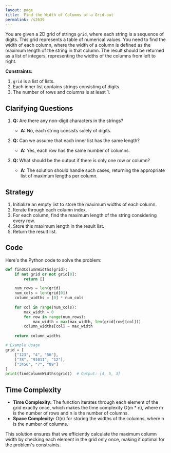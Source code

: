 ```yaml
---
layout: page
title:  Find the Width of Columns of a Grid-out
permalink: /s2639
---
```

You are given a 2D grid of strings `grid`, where each string is a sequence of digits. This grid represents a table of numerical values. You need to find the width of each column, where the width of a column is defined as the maximum length of the string in that column. The result should be returned as a list of integers, representing the widths of the columns from left to right.

**Constraints:**
1. `grid` is a list of lists.
2. Each inner list contains strings consisting of digits.
3. The number of rows and columns is at least 1.

## Clarifying Questions
1. **Q:** Are there any non-digit characters in the strings?
   - **A:** No, each string consists solely of digits.

2. **Q:** Can we assume that each inner list has the same length?
   - **A:** Yes, each row has the same number of columns.

3. **Q:** What should be the output if there is only one row or column?
   - **A:** The solution should handle such cases, returning the appropriate list of maximum lengths per column.

## Strategy
1. Initialize an empty list to store the maximum widths of each column.
2. Iterate through each column index.
3. For each column, find the maximum length of the string considering every row.
4. Store this maximum length in the result list.
5. Return the result list.

## Code
Here's the Python code to solve the problem:

```python
def findColumnWidths(grid):
    if not grid or not grid[0]:
        return []

    num_rows = len(grid)
    num_cols = len(grid[0])
    column_widths = [0] * num_cols
    
    for col in range(num_cols):
        max_width = 0
        for row in range(num_rows):
            max_width = max(max_width, len(grid[row][col]))
        column_widths[col] = max_width
    
    return column_widths

# Example Usage
grid = [
    ["123", "4", "56"],
    ["78", "91011", "12"],
    ["3456", "7", "89"]
]
print(findColumnWidths(grid))  # Output: [4, 5, 3]
```

## Time Complexity
- **Time Complexity:** The function iterates through each element of the grid exactly once, which makes the time complexity O(m * n), where m is the number of rows and n is the number of columns.
- **Space Complexity:** O(n) for storing the widths of the columns, where n is the number of columns.

This solution ensures that we efficiently calculate the maximum column width by checking each element in the grid only once, making it optimal for the problem's constraints.